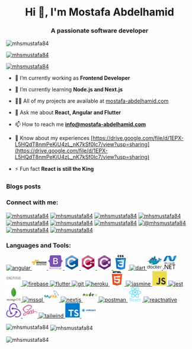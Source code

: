 <h1 align="center">Hi 👋, I'm Mostafa Abdelhamid</h1>
<h3 align="center">A passionate software developer</h3>

<p align="left"> <img src="https://komarev.com/ghpvc/?username=mhsmustafa84&label=Profile%20views&color=0e75b6&style=flat" alt="mhsmustafa84" /> </p>

<p align="left"> <a href="https://github.com/ryo-ma/github-profile-trophy"><img src="https://github-profile-trophy.vercel.app/?username=mhsmustafa84" alt="mhsmustafa84" /></a> </p>

<p align="left"> <a href="https://twitter.com/mhsmustafa84" target="blank"><img src="https://img.shields.io/twitter/follow/mhsmustafa84?logo=twitter&style=for-the-badge" alt="mhsmustafa84" /></a> </p>

- 🔭 I’m currently working as **Frontend Developer**

- 🌱 I’m currently learning **Node.js and Next.js**

- 👨‍💻 All of my projects are available at [mostafa-abdelhamid.com](mostafa-abdelhamid.com)

- 💬 Ask me about **React, Angular and Flutter**

- 📫 How to reach me **info@mostafa-abdelhamid.com**

- 📄 Know about my experiences [https://drive.google.com/file/d/1EPX-L5HQdT8nmPeKiU4zL_nK7kSf0Ic7/view?usp=sharing](https://drive.google.com/file/d/1EPX-L5HQdT8nmPeKiU4zL_nK7kSf0Ic7/view?usp=sharing)

- ⚡ Fun fact **React is still the King**

### Blogs posts
<!-- BLOG-POST-LIST:START -->
<!-- BLOG-POST-LIST:END -->

<h3 align="left">Connect with me:</h3>
<p align="left">
<a href="https://codepen.io/mhsmustafa84" target="blank"><img align="center" src="https://raw.githubusercontent.com/rahuldkjain/github-profile-readme-generator/master/src/images/icons/Social/codepen.svg" alt="mhsmustafa84" height="30" width="40" /></a>
<a href="https://dev.to/mhsmustafa84" target="blank"><img align="center" src="https://raw.githubusercontent.com/rahuldkjain/github-profile-readme-generator/master/src/images/icons/Social/devto.svg" alt="mhsmustafa84" height="30" width="40" /></a>
<a href="https://twitter.com/mhsmustafa84" target="blank"><img align="center" src="https://raw.githubusercontent.com/rahuldkjain/github-profile-readme-generator/master/src/images/icons/Social/twitter.svg" alt="mhsmustafa84" height="30" width="40" /></a>
<a href="https://linkedin.com/in/mhsmustafa84" target="blank"><img align="center" src="https://raw.githubusercontent.com/rahuldkjain/github-profile-readme-generator/master/src/images/icons/Social/linked-in-alt.svg" alt="mhsmustafa84" height="30" width="40" /></a>
<a href="https://stackoverflow.com/users/mhsmustafa84" target="blank"><img align="center" src="https://raw.githubusercontent.com/rahuldkjain/github-profile-readme-generator/master/src/images/icons/Social/stack-overflow.svg" alt="mhsmustafa84" height="30" width="40" /></a>
<a href="https://fb.com/mhsmustafa84" target="blank"><img align="center" src="https://raw.githubusercontent.com/rahuldkjain/github-profile-readme-generator/master/src/images/icons/Social/facebook.svg" alt="mhsmustafa84" height="30" width="40" /></a>
<a href="https://instagram.com/mhsmustafa84" target="blank"><img align="center" src="https://raw.githubusercontent.com/rahuldkjain/github-profile-readme-generator/master/src/images/icons/Social/instagram.svg" alt="mhsmustafa84" height="30" width="40" /></a>
<a href="https://medium.com/@mhsmustafa84" target="blank"><img align="center" src="https://raw.githubusercontent.com/rahuldkjain/github-profile-readme-generator/master/src/images/icons/Social/medium.svg" alt="@mhsmustafa84" height="30" width="40" /></a>
<a href="https://www.hackerrank.com/mhsmustafa84" target="blank"><img align="center" src="https://raw.githubusercontent.com/rahuldkjain/github-profile-readme-generator/master/src/images/icons/Social/hackerrank.svg" alt="mhsmustafa84" height="30" width="40" /></a>
<a href="https://www.leetcode.com/mhsmustafa84" target="blank"><img align="center" src="https://raw.githubusercontent.com/rahuldkjain/github-profile-readme-generator/master/src/images/icons/Social/leet-code.svg" alt="mhsmustafa84" height="30" width="40" /></a>
</p>

<h3 align="left">Languages and Tools:</h3>
<p align="left">
    <a href="https://angular.io" target="_blank" rel="noreferrer">
        <img
            src="https://angular.io/assets/images/logos/angular/angular.svg"
            alt="angular"
            width="40"
            height="40"
        />
    </a>
    <a href="https://aws.amazon.com" target="_blank" rel="noreferrer">
        <img
            src="https://raw.githubusercontent.com/devicons/devicon/master/icons/amazonwebservices/amazonwebservices-original-wordmark.svg"
            alt="aws"
            width="40"
            height="40"
        />
    </a>
    <a href="https://getbootstrap.com" target="_blank" rel="noreferrer">
        <img
            src="https://raw.githubusercontent.com/devicons/devicon/master/icons/bootstrap/bootstrap-plain-wordmark.svg"
            alt="bootstrap"
            width="40"
            height="40"
        />
    </a>
    <a href="https://www.cprogramming.com/" target="_blank" rel="noreferrer">
        <img
            src="https://raw.githubusercontent.com/devicons/devicon/master/icons/c/c-original.svg"
            alt="c"
            width="40"
            height="40"
        />
    </a>
    <a href="https://www.w3schools.com/cpp/" target="_blank" rel="noreferrer">
        <img
            src="https://raw.githubusercontent.com/devicons/devicon/master/icons/cplusplus/cplusplus-original.svg"
            alt="cplusplus"
            width="40"
            height="40"
        />
    </a>
    <a href="https://www.w3schools.com/cs/" target="_blank" rel="noreferrer">
        <img
            src="https://raw.githubusercontent.com/devicons/devicon/master/icons/csharp/csharp-original.svg"
            alt="csharp"
            width="40"
            height="40"
        />
    </a>
    <a href="https://www.w3schools.com/css/" target="_blank" rel="noreferrer">
        <img
            src="https://raw.githubusercontent.com/devicons/devicon/master/icons/css3/css3-original-wordmark.svg"
            alt="css3"
            width="40"
            height="40"
        />
    </a>
    <a href="https://dart.dev" target="_blank" rel="noreferrer">
        <img
            src="https://www.vectorlogo.zone/logos/dartlang/dartlang-icon.svg"
            alt="dart"
            width="40"
            height="40"
        />
    </a>
    <a href="https://www.docker.com/" target="_blank" rel="noreferrer">
        <img
            src="https://raw.githubusercontent.com/devicons/devicon/master/icons/docker/docker-original-wordmark.svg"
            alt="docker"
            width="40"
            height="40"
        />
    </a>
    <a href="https://dotnet.microsoft.com/" target="_blank" rel="noreferrer">
        <img
            src="https://raw.githubusercontent.com/devicons/devicon/master/icons/dot-net/dot-net-original-wordmark.svg"
            alt="dotnet"
            width="40"
            height="40"
        />
    </a>
    <a href="https://expressjs.com" target="_blank" rel="noreferrer">
        <img
            src="https://raw.githubusercontent.com/devicons/devicon/master/icons/express/express-original-wordmark.svg"
            alt="express"
            width="40"
            height="40"
        />
    </a>
    <a href="https://firebase.google.com/" target="_blank" rel="noreferrer">
        <img
            src="https://www.vectorlogo.zone/logos/firebase/firebase-icon.svg"
            alt="firebase"
            width="40"
            height="40"
        />
    </a>
    <a href="https://flutter.dev" target="_blank" rel="noreferrer">
        <img
            src="https://www.vectorlogo.zone/logos/flutterio/flutterio-icon.svg"
            alt="flutter"
            width="40"
            height="40"
        />
    </a>
    <a href="https://git-scm.com/" target="_blank" rel="noreferrer">
        <img
            src="https://www.vectorlogo.zone/logos/git-scm/git-scm-icon.svg"
            alt="git"
            width="40"
            height="40"
        />
    </a>
    <a href="https://heroku.com" target="_blank" rel="noreferrer">
        <img
            src="https://www.vectorlogo.zone/logos/heroku/heroku-icon.svg"
            alt="heroku"
            width="40"
            height="40"
        />
    </a>
    <a href="https://www.w3.org/html/" target="_blank" rel="noreferrer">
        <img
            src="https://raw.githubusercontent.com/devicons/devicon/master/icons/html5/html5-original-wordmark.svg"
            alt="html5"
            width="40"
            height="40"
        />
    </a>
    <a href="https://jasmine.github.io/" target="_blank" rel="noreferrer">
        <img
            src="https://www.vectorlogo.zone/logos/jasmine/jasmine-icon.svg"
            alt="jasmine"
            width="40"
            height="40"
        />
    </a>
    <a
        href="https://developer.mozilla.org/en-US/docs/Web/JavaScript"
        target="_blank"
        rel="noreferrer"
    >
        <img
            src="https://raw.githubusercontent.com/devicons/devicon/master/icons/javascript/javascript-original.svg"
            alt="javascript"
            width="40"
            height="40"
        />
    </a>
    <a href="https://jestjs.io" target="_blank" rel="noreferrer">
        <img
            src="https://www.vectorlogo.zone/logos/jestjsio/jestjsio-icon.svg"
            alt="jest"
            width="40"
            height="40"
        />
    </a>
    <a href="https://www.mongodb.com/" target="_blank" rel="noreferrer">
        <img
            src="https://raw.githubusercontent.com/devicons/devicon/master/icons/mongodb/mongodb-original-wordmark.svg"
            alt="mongodb"
            width="40"
            height="40"
        />
    </a>
    <a
        href="https://www.microsoft.com/en-us/sql-server"
        target="_blank"
        rel="noreferrer"
    >
        <img
            src="https://www.svgrepo.com/show/303229/microsoft-sql-server-logo.svg"
            alt="mssql"
            width="40"
            height="40"
        />
    </a>
    <a href="https://www.mysql.com/" target="_blank" rel="noreferrer">
        <img
            src="https://raw.githubusercontent.com/devicons/devicon/master/icons/mysql/mysql-original-wordmark.svg"
            alt="mysql"
            width="40"
            height="40"
        />
    </a>
    <a href="https://nextjs.org/" target="_blank" rel="noreferrer">
        <img
            src="https://cdn.worldvectorlogo.com/logos/nextjs-2.svg"
            alt="nextjs"
            width="40"
            height="40"
        />
    </a>
    <a href="https://nodejs.org" target="_blank" rel="noreferrer">
        <img
            src="https://raw.githubusercontent.com/devicons/devicon/master/icons/nodejs/nodejs-original-wordmark.svg"
            alt="nodejs"
            width="40"
            height="40"
        />
    </a>
    <a href="https://postman.com" target="_blank" rel="noreferrer">
        <img
            src="https://www.vectorlogo.zone/logos/getpostman/getpostman-icon.svg"
            alt="postman"
            width="40"
            height="40"
        />
    </a>
    <a href="https://reactjs.org/" target="_blank" rel="noreferrer">
        <img
            src="https://raw.githubusercontent.com/devicons/devicon/master/icons/react/react-original-wordmark.svg"
            alt="react"
            width="40"
            height="40"
        />
    </a>
    <a href="https://reactnative.dev/" target="_blank" rel="noreferrer">
        <img
            src="https://reactnative.dev/img/header_logo.svg"
            alt="reactnative"
            width="40"
            height="40"
        />
    </a>
    <a href="https://redux.js.org" target="_blank" rel="noreferrer">
        <img
            src="https://raw.githubusercontent.com/devicons/devicon/master/icons/redux/redux-original.svg"
            alt="redux"
            width="40"
            height="40"
        />
    </a>
    <a href="https://sass-lang.com" target="_blank" rel="noreferrer">
        <img
            src="https://raw.githubusercontent.com/devicons/devicon/master/icons/sass/sass-original.svg"
            alt="sass"
            width="40"
            height="40"
        />
    </a>
    <a href="https://tailwindcss.com/" target="_blank" rel="noreferrer">
        <img
            src="https://www.vectorlogo.zone/logos/tailwindcss/tailwindcss-icon.svg"
            alt="tailwind"
            width="40"
            height="40"
        />
    </a>
    <a href="https://www.typescriptlang.org/" target="_blank" rel="noreferrer">
        <img
            src="https://raw.githubusercontent.com/devicons/devicon/master/icons/typescript/typescript-original.svg"
            alt="typescript"
            width="40"
            height="40"
        />
    </a>
    <a href="https://webpack.js.org" target="_blank" rel="noreferrer">
        <img
            src="https://raw.githubusercontent.com/devicons/devicon/d00d0969292a6569d45b06d3f350f463a0107b0d/icons/webpack/webpack-original-wordmark.svg"
            alt="webpack"
            width="40"
            height="40"
        />
    </a>
</p>

<p>
    <img
        align="left"
        src="https://github-readme-stats.vercel.app/api/top-langs?username=mhsmustafa84&show_icons=true&locale=en&layout=compact"
        alt="mhsmustafa84"
    />
</p>

<p>
    &nbsp;<img
        align="center"
        src="https://github-readme-stats.vercel.app/api?username=mhsmustafa84&show_icons=true&locale=en"
        alt="mhsmustafa84"
    />
</p>

<p>
    <img
        align="center"
        src="https://github-readme-streak-stats.herokuapp.com/?user=mhsmustafa84&"
        alt="mhsmustafa84"
    />
</p>
